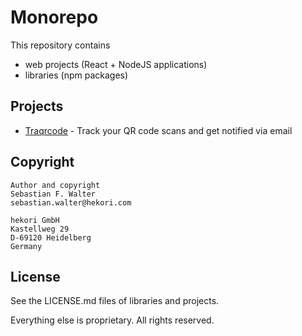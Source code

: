 
# Monorepo

This repository contains
- web projects (React + NodeJS applications)
- libraries (npm packages)

## Projects

- [Traqrcode](./projects/traqrcode) - Track your QR code scans and get notified via email


## Copyright

```text
Author and copyright
Sebastian F. Walter
sebastian.walter@hekori.com

hekori GmbH
Kastellweg 29
D-69120 Heidelberg
Germany
```

## License

See the LICENSE.md files of libraries and projects.

Everything else is proprietary. All rights reserved.

